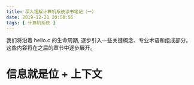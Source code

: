 ```yaml
---
title: 深入理解计算机系统读书笔记（一）
date: 2019-12-21 20:58:55
tags: [ 计算机系统 ]
---
```

我们将沿着 hello.c 的生命周期, 逐步引入一些关键概念、专业术语和组成部分。这些内容将在之后的章节中逐步展开。
# 信息就是位 + 上下文

